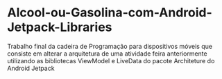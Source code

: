 # Alcool-ou-Gasolina-com-Android-Jetpack-Libraries
Trabalho final da cadeira de Programação para dispositivos móveis que consiste em alterar a arquitetura de uma atividade feira anteriormente utilizando as bibliotecas ViewModel e LiveData do pacote Architeture do Android Jetpack 
